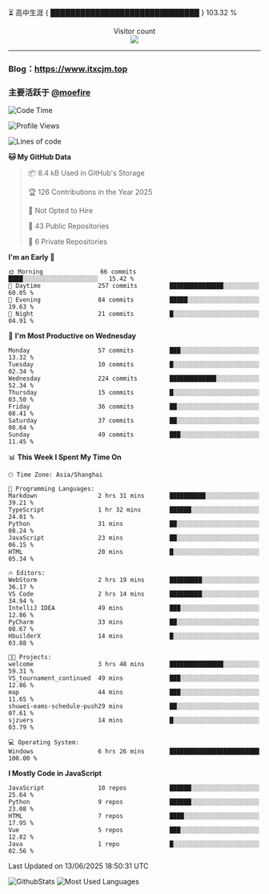 ⏳ 高中生涯 { ██████████████████████████████ } 103.32 %
<p align="center"> 
  Visitor count<br>
  <img src="https://profile-counter.glitch.me/itxcjm/count.svg" />
</p>

---
### Blog：https://www.itxcjm.top
### 主要活跃于 [@moefire](https://github.com/moefire)
<!--START_SECTION:waka-->
![Code Time](http://img.shields.io/badge/Code%20Time-70%20hrs%2057%20mins-blue)

![Profile Views](http://img.shields.io/badge/Profile%20Views-2-blue)

![Lines of code](https://img.shields.io/badge/From%20Hello%20World%20I%27ve%20Written-817.1%20thousand%20lines%20of%20code-blue)

**🐱 My GitHub Data** 

> 📦 8.4 kB Used in GitHub's Storage 
 > 
> 🏆 126 Contributions in the Year 2025
 > 
> 🚫 Not Opted to Hire
 > 
> 📜 43 Public Repositories 
 > 
> 🔑 6 Private Repositories 
 > 
**I'm an Early 🐤** 

```text
🌞 Morning                66 commits          ████░░░░░░░░░░░░░░░░░░░░░   15.42 % 
🌆 Daytime                257 commits         ███████████████░░░░░░░░░░   60.05 % 
🌃 Evening                84 commits          █████░░░░░░░░░░░░░░░░░░░░   19.63 % 
🌙 Night                  21 commits          █░░░░░░░░░░░░░░░░░░░░░░░░   04.91 % 
```
📅 **I'm Most Productive on Wednesday** 

```text
Monday                   57 commits          ███░░░░░░░░░░░░░░░░░░░░░░   13.32 % 
Tuesday                  10 commits          █░░░░░░░░░░░░░░░░░░░░░░░░   02.34 % 
Wednesday                224 commits         █████████████░░░░░░░░░░░░   52.34 % 
Thursday                 15 commits          █░░░░░░░░░░░░░░░░░░░░░░░░   03.50 % 
Friday                   36 commits          ██░░░░░░░░░░░░░░░░░░░░░░░   08.41 % 
Saturday                 37 commits          ██░░░░░░░░░░░░░░░░░░░░░░░   08.64 % 
Sunday                   49 commits          ███░░░░░░░░░░░░░░░░░░░░░░   11.45 % 
```


📊 **This Week I Spent My Time On** 

```text
🕑︎ Time Zone: Asia/Shanghai

💬 Programming Languages: 
Markdown                 2 hrs 31 mins       ██████████░░░░░░░░░░░░░░░   39.21 % 
TypeScript               1 hr 32 mins        ██████░░░░░░░░░░░░░░░░░░░   24.01 % 
Python                   31 mins             ██░░░░░░░░░░░░░░░░░░░░░░░   08.24 % 
JavaScript               23 mins             ██░░░░░░░░░░░░░░░░░░░░░░░   06.15 % 
HTML                     20 mins             █░░░░░░░░░░░░░░░░░░░░░░░░   05.34 % 

🔥 Editors: 
WebStorm                 2 hrs 19 mins       █████████░░░░░░░░░░░░░░░░   36.17 % 
VS Code                  2 hrs 14 mins       █████████░░░░░░░░░░░░░░░░   34.94 % 
IntelliJ IDEA            49 mins             ███░░░░░░░░░░░░░░░░░░░░░░   12.86 % 
PyCharm                  33 mins             ██░░░░░░░░░░░░░░░░░░░░░░░   08.67 % 
HbuilderX                14 mins             █░░░░░░░░░░░░░░░░░░░░░░░░   03.88 % 

🐱‍💻 Projects: 
welcome                  3 hrs 48 mins       ███████████████░░░░░░░░░░   59.31 % 
VS_tournament_continued  49 mins             ███░░░░░░░░░░░░░░░░░░░░░░   12.86 % 
map                      44 mins             ███░░░░░░░░░░░░░░░░░░░░░░   11.65 % 
shuwei-eams-schedule-push29 mins             ██░░░░░░░░░░░░░░░░░░░░░░░   07.61 % 
sjzuers                  14 mins             █░░░░░░░░░░░░░░░░░░░░░░░░   03.79 % 

💻 Operating System: 
Windows                  6 hrs 26 mins       █████████████████████████   100.00 % 
```

**I Mostly Code in JavaScript** 

```text
JavaScript               10 repos            ██████░░░░░░░░░░░░░░░░░░░   25.64 % 
Python                   9 repos             ██████░░░░░░░░░░░░░░░░░░░   23.08 % 
HTML                     7 repos             ████░░░░░░░░░░░░░░░░░░░░░   17.95 % 
Vue                      5 repos             ███░░░░░░░░░░░░░░░░░░░░░░   12.82 % 
Java                     1 repo              █░░░░░░░░░░░░░░░░░░░░░░░░   02.56 % 
```




 Last Updated on 13/06/2025 18:50:31 UTC
<!--END_SECTION:waka-->
![GithubStats](https://github-readme-stats-blue-three.vercel.app/api?username=itxcjm&show_icons=true&theme=light&layout=compact&locale=cn&include_all_commits=true&count_private=true&role=OWNER,ORGANIZATION_MEMBER,COLLABORATOR)
![Most Used Languages](https://github-readme-stats-blue-three.vercel.app/api/top-langs/?username=itxcjm&theme=light&layout=compact&count_private=true&role=OWNER,ORGANIZATION_MEMBER,COLLABORATOR)
